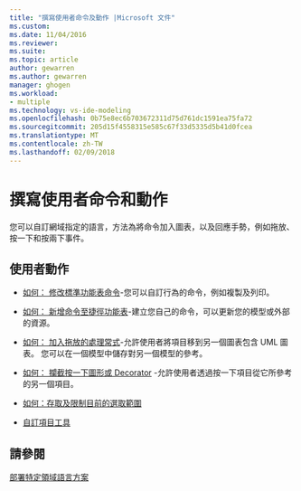 ```yaml
---
title: "撰寫使用者命令及動作 |Microsoft 文件"
ms.custom: 
ms.date: 11/04/2016
ms.reviewer: 
ms.suite: 
ms.topic: article
author: gewarren
ms.author: gewarren
manager: ghogen
ms.workload:
- multiple
ms.technology: vs-ide-modeling
ms.openlocfilehash: 0b75e8ec6b703672311d75d761dc1591ea75fa72
ms.sourcegitcommit: 205d15f4558315e585c67f33d5335d5b41d0fcea
ms.translationtype: MT
ms.contentlocale: zh-TW
ms.lasthandoff: 02/09/2018
---
```

# <a name="writing-user-commands-and-actions"></a>撰寫使用者命令和動作
您可以自訂網域指定的語言，方法為將命令加入圖表，以及回應手勢，例如拖放、按一下和按兩下事件。  
  
## <a name="user-actions"></a>使用者動作  
  
-   [如何： 修改標準功能表命令](../modeling/how-to-modify-a-standard-menu-command-in-a-domain-specific-language.md)-您可以自訂行為的命令，例如複製及列印。  
  
-   [如何： 新增命令至捷徑功能表](../modeling/how-to-add-a-command-to-the-shortcut-menu.md)-建立您自己的命令，可以更新您的模型或外部的資源。  
  
-   [如何： 加入拖放的處理常式](../modeling/how-to-add-a-drag-and-drop-handler.md)-允許使用者將項目移到另一個圖表包含 UML 圖表。 您可以在一個模型中儲存對另一個模型的參考。  
  
-   [如何： 攔截按一下圖形或 Decorator](../modeling/how-to-intercept-a-click-on-a-shape-or-decorator.md) -允許使用者透過按一下項目從它所參考的另一個項目。  
  
-   [如何：存取及限制目前的選取範圍](../modeling/how-to-access-and-constrain-the-current-selection.md)  
  
-   [自訂項目工具](../modeling/customizing-element-tools.md)  
  
## <a name="see-also"></a>請參閱  
 [部署特定領域語言方案](../modeling/deploying-domain-specific-language-solutions.md)

